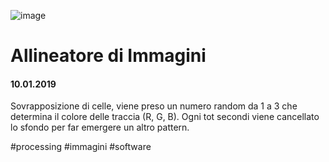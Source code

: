 ![image](https://github.com/KeremTurkyilmaz/TypeMismatchSketches/blob/master/Bassa%20Risoluzione/image/BassaRisoluzione.jpg)

# Allineatore di Immagini

#### 10.01.2019

Sovrapposizione di celle, viene preso un numero random da 1 a 3 che determina il colore delle traccia (R, G, B). Ogni tot secondi viene cancellato lo sfondo per far emergere un altro pattern. 

\#processing \#immagini \#software
